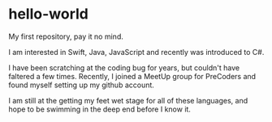 # hello-world
My first repository, pay it no mind.

I am interested in Swift, Java, JavaScript and recently was introduced to C#.

I have been scratching at the coding bug for years, but couldn't have faltered a few times. Recently, I joined a MeetUp group for PreCoders and found myself setting up my github account.

I am still at the getting my feet wet stage for all of these languages, and hope to be swimming in the deep end before I know it.
